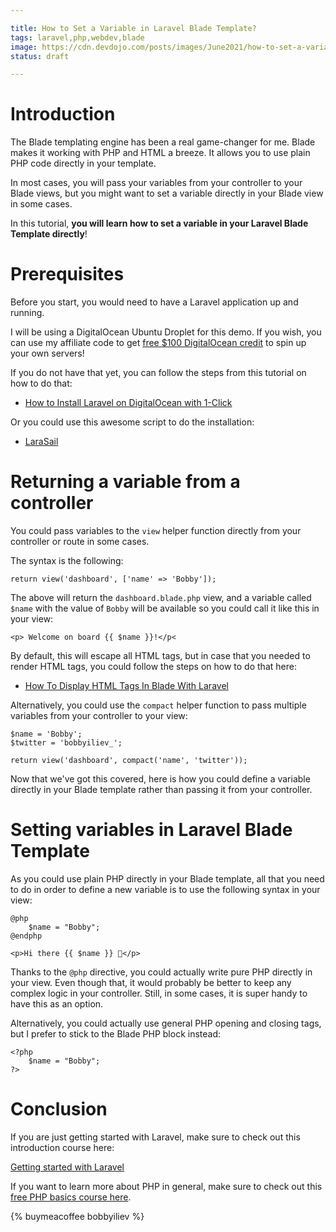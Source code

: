 ```yaml
---

title: How to Set a Variable in Laravel Blade Template?
tags: laravel,php,webdev,blade
image: https://cdn.devdojo.com/posts/images/June2021/how-to-set-a-variable-in-laravel-blade-template1.jpg
status: draft

---
```


# Introduction

The Blade templating engine has been a real game-changer for me. Blade makes it working with PHP and HTML a breeze. It allows you to use plain PHP code directly in your template.

In most cases, you will pass your variables from your controller to your Blade views, but you might want to set a variable directly in your Blade view in some cases.

In this tutorial, **you will learn how to set a variable in your Laravel Blade Template directly**!

# Prerequisites

Before you start, you would need to have a Laravel application up and running.

I will be using a DigitalOcean Ubuntu Droplet for this demo. If you wish, you can use my affiliate code to get [free $100 DigitalOcean credit](https://m.do.co/c/2a9bba940f39) to spin up your own servers!

If you do not have that yet, you can follow the steps from this tutorial on how to do that:

* [How to Install Laravel on DigitalOcean with 1-Click](https://devdojo.com/bobbyiliev/how-to-install-laravel-on-digitalocean-with-1-click)

Or you could use this awesome script to do the installation:

* [LaraSail](https://devdojo.com/episode/laravel-on-digital-ocean-with-larasail)

# Returning a variable from a controller

You could pass variables to the `view` helper function directly from your controller or route in some cases.

The syntax is the following:

```
return view('dashboard', ['name' => 'Bobby']);
```

The above will return the `dashboard.blade.php` view, and a variable called `$name` with the value of `Bobby` will be available so you could call it like this in your view:

```
<p> Welcome on board {{ $name }}!</p<
```

By default, this will escape all HTML tags, but in case that you needed to render HTML tags, you could follow the steps on how to do that here:

* [How To Display HTML Tags In Blade With Laravel](https://devdojo.com/bobbyiliev/how-to-display-html-tags-in-blade-with-laravel-8)

Alternatively, you could use the `compact` helper function to pass multiple variables from your controller to your view:

```
$name = 'Bobby';
$twitter = 'bobbyiliev_';

return view('dashboard', compact('name', 'twitter'));
```

Now that we've got this covered, here is how you could define a variable directly in your Blade template rather than passing it from your controller.

# Setting variables in Laravel Blade Template

As you could use plain PHP directly in your Blade template, all that you need to do in order to define a new variable is to use the following syntax in your view:

```
@php
    $name = "Bobby";
@endphp

<p>Hi there {{ $name }} 👋</p>
```

Thanks to the `@php` directive, you could actually write pure PHP directly in your view. Even though that, it would probably be better to keep any complex logic in your controller. Still, in some cases, it is super handy to have this as an option.

Alternatively, you could actually use general PHP opening and closing tags, but I prefer to stick to the Blade PHP block instead:

```
<?php 
    $name = "Bobby"; 
?>
```

# Conclusion

If you are just getting started with Laravel, make sure to check out this introduction course here:

[Getting started with Laravel](https://devdojo.com/course/laravel-7-basics)

If you want to learn more about PHP in general, make sure to check out this [free PHP basics course here](https://devdojo.com/course/php-basics).

{% buymeacoffee bobbyiliev %}